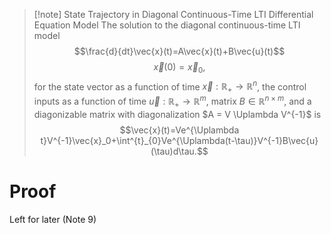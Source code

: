 >[!note] State Trajectory in Diagonal Continuous-Time LTI Differential Equation Model
>The solution to the diagonal continuous-time LTI model
>$$\frac{d}{dt}\vec{x}(t)=A\vec{x}(t)+B\vec{u}(t)$$
>$$\vec{x}(0)=\vec{x}_0,$$
>for the state vector as a function of time $\vec{x}: \mathbb{R}_+ \to \mathbb{R}^n$, the control inputs as a function of time $\vec{u}: \mathbb{R}_+ \to \mathbb{R}^m$, matrix $B \in \mathbb{R}^{n \times m}$, and a diagonizable matrix with diagonalization $A = V \Uplambda V^{-1}$ is
>$$\vec{x}(t)=Ve^{\Uplambda t}V^{-1}\vec{x}_0+\int^{t}_{0}Ve^{\Uplambda(t-\tau)}V^{-1}B\vec{u}(\tau)d\tau.$$

# Proof 
Left for later (Note 9)